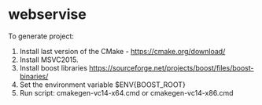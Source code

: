 # webservise
To generate project:
1. Install last version of the CMake - https://cmake.org/download/
2. Install MSVC2015.
3. Install boost libraries
https://sourceforge.net/projects/boost/files/boost-binaries/
4. Set the environment variable $ENV{BOOST_ROOT}
5. Run script:
cmakegen-vc14-x64.cmd or
cmakegen-vc14-x86.cmd